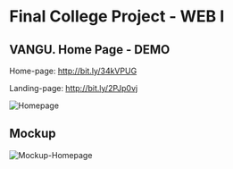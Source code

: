 # Final College Project - WEB I

## VANGU. Home Page - DEMO
Home-page: <http://bit.ly/34kVPUG>

Landing-page: <http://bit.ly/2PJp0vj>

![Homepage](https://i.imgur.com/KieUaeS.png)

## Mockup

![Mockup-Homepage](https://i.imgur.com/eSnVk26.png)